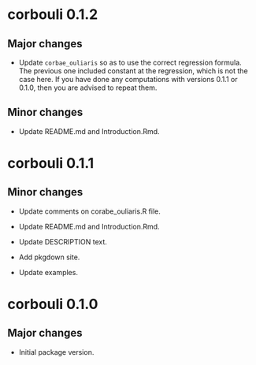 # corbouli 0.1.2

## Major changes

- Update `corbae_ouliaris` so as to use the correct regression formula. The
previous one included constant at the regression, which is not the case here.
If you have done any computations with versions 0.1.1 or 0.1.0, then you are
advised to repeat them.

## Minor changes

- Update README.md and Introduction.Rmd.

# corbouli 0.1.1

## Minor changes

- Update comments on corabe_ouliaris.R file.

- Update README.md and Introduction.Rmd.

- Update DESCRIPTION text.

- Add pkgdown site.

- Update examples.

# corbouli 0.1.0

## Major changes

- Initial package version.
